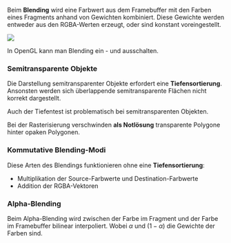 Beim **Blending** wird eine Farbwert aus dem Framebuffer mit den Farben eines Fragments anhand von Gewichten kombiniert.
Diese Gewichte werden entweder aus den RGBA-Werten erzeugt, oder sind konstant voreingestellt.

![](blending.png)

In OpenGL kann man Blending ein - und ausschalten. 

### Semitransparente Objekte

Die Darstellung semitransparenter Objekte erfordert eine **Tiefensortierung**. Ansonsten werden sich überlappende semitransparente Flächen nicht korrekt dargestellt.

Auch der Tiefentest ist problematisch bei semitransparenten Objekten.

Bei der Rasterisierung verschwinden **als Notlösung** transparente Polygone hinter opaken Polygonen.

### Kommutative Blending-Modi

Diese Arten des Blendings funktionieren ohne eine **Tiefensortierung**:
- Multiplikation der Source-Farbwerte und Destination-Farbwerte
- Addition der RGBA-Vektoren

### Alpha-Blending

Beim Alpha-Blending wird zwischen der Farbe im Fragment und der Farbe im Framebuffer bilinear interpoliert. Wobei $\alpha$ und $(1-\alpha)$ die Gewichte der Farben sind. 
